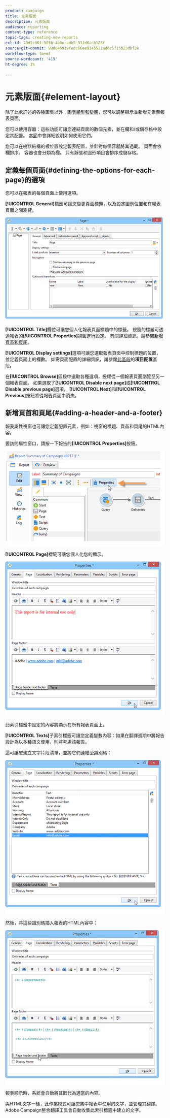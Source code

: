 ```yaml
---
product: campaign
title: 元素版面
description: 元素版面
audience: reporting
content-type: reference
topic-tags: creating-new-reports
exl-id: 79d5c901-905b-4a0e-adb9-91fd6acb186f
source-git-commit: 98d646919fedc66ee9145522ad0c5f15b25dbf2e
workflow-type: tm+mt
source-wordcount: '419'
ht-degree: 1%

---
```


# 元素版面{#element-layout}

除了此處詳述的各種圖表以外：[圖表類型和變體](../../reporting/using/creating-a-chart.md#chart-types-and-variants)，您可以調整顯示並新增元素至報表頁面。

您可以使用容器：這些功能可讓您連結頁面的數個元素，並在欄和/或儲存格中設定其配置。 [本節](../../web/using/defining-web-forms-layout.md#creating-containers)中會詳細說明如何使用它們。

您可以在樹狀結構的根位置設定報表配置，並針對每個容器將其過載。 頁面會依欄排序。 容器也會分類為欄。 只有靜態和圖形項目會排序成儲存格。

## 定義每個頁面{#defining-the-options-for-each-page}的選項

您可以在報表的每個頁面上使用選項。

**[!UICONTROL General]**&#x200B;標籤可讓您變更頁面標題，以及設定圖例位置和在報表頁面之間瀏覽。

![](assets/s_ncs_advuser_report_wizard_022.png)

**[!UICONTROL Title]**&#x200B;欄位可讓您個人化報表頁面標題中的標籤。 視窗的標題可透過報表的&#x200B;**[!UICONTROL Properties]**&#x200B;視窗進行設定。 有關詳細資訊，請參閱[新增頁首和頁尾](#adding-a-header-and-a-footer)。

**[!UICONTROL Display settings]**&#x200B;選項可讓您選取報表頁面中控制標題的位置，並定義頁面上的欄數。 如需頁面配置的詳細資訊，請參閱[此區段](../../web/using/defining-web-forms-layout.md#positioning-the-fields-on-the-page)的&#x200B;**項目配置**&#x200B;區段。

在&#x200B;**[!UICONTROL Browse]**&#x200B;區段中選取各種選項，授權從一個報表頁面瀏覽至另一個報表頁面。 如果選取了&#x200B;**[!UICONTROL Disable next page]**&#x200B;或&#x200B;**[!UICONTROL Disable previous page]**&#x200B;選項， **[!UICONTROL Next]**&#x200B;和&#x200B;**[!UICONTROL Previous]**&#x200B;按鈕將從報告頁面中消失。

## 新增頁首和頁尾{#adding-a-header-and-a-footer}

報表屬性視窗也可讓您定義配置元素，例如：視窗的標題、頁首和頁尾的HTML內容。

要訪問屬性窗口，請按一下報告的&#x200B;**[!UICONTROL Properties]**&#x200B;按鈕。

![](assets/reporting_properties.png)

**[!UICONTROL Page]**&#x200B;標籤可讓您個人化您的顯示。

![](assets/s_ncs_advuser_report_properties_04.png)

此索引標籤中設定的內容將顯示在所有報表頁面上。

**[!UICONTROL Texts]**&#x200B;子索引標籤可讓您定義變數內容：如果在翻譯週期中將報告設計為以多種語文使用，則將考慮該報告。

這可讓您建立文字片段清單，並將它們連結至識別碼：

![](assets/s_ncs_advuser_report_properties_04a.png)

然後，將這些識別碼插入報表的HTML內容中：

![](assets/s_ncs_advuser_report_properties_04b.png)

報表顯示時，系統會自動將其取代為適當的內容。

與HTML文字一樣，此作業模式可讓您集中報表中使用的文字，並管理其翻譯。 Adobe Campaign整合翻譯工具會自動收集此索引標籤中建立的文字。
